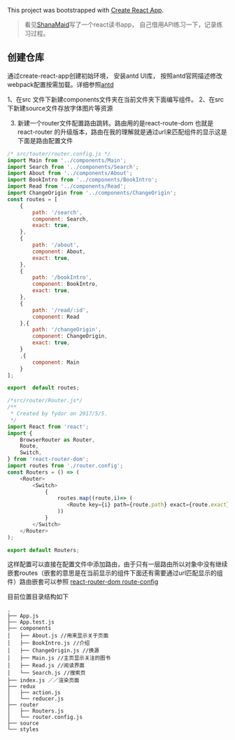 This project was bootstrapped with [Create React App](https://github.com/facebookincubator/create-react-app).

> 看见[ShanaMaid]()写了一个react读书app， 自己借用API练习一下，记录练习过程。
## 创建仓库
 通过create-react-app创建初始环境， 安装antd UI库， 按照antd官网描述修改webpack配置按需加载。详细参照[antd](https://ant.design/docs/react/use-with-create-react-app-cn)

1、在src 文件下新建components文件夹在当前文件夹下面编写组件。
2、在src 下新建source文件存放字体图片等资源


3. 新建一个router文件配置路由跳转。路由用的是react-route-dom 也就是react-router 的升级版本，路由在我的理解就是通过url来匹配组件的显示这是下面是路由配置文件
```javascript
/* src/touter/router.config.js */
import Main from '../components/Main';
import Search from '../components/Search';
import About from '../components/About';
import BookIntro from '../components/BookIntro';
import Read from '../components/Read';
import ChangeOrigin from '../components/ChangeOrigin';
const routes = [
    {
        path: '/search',
        component: Search,
        exact: true,
    },
    {
        path: '/about',
        component: About,
        exact: true,
    },
    {
        path: '/bookIntro',
        component: BookIntro,
        exact: true,
    },
    {
        path: '/read/:id',
        component: Read
    },{
        path: '/changeOrigin',
        component: ChangeOrigin,
        exact: true,
    }
    ,{
        component: Main
    }
];

export  default routes;

/*src/router/Router.js*/
/**
 * Created by fydor on 2017/5/5.
 */
import React from 'react';
import {
    BrowserRouter as Router,
    Route,
    Switch,
} from 'react-router-dom';
import routes from './router.config';
const Routers = () => (
    <Router>
        <Switch>
            {
                routes.map((route,i)=> (
                   <Route key={i} path={route.path} exact={route.exact} component={route.component}/>
                ))
            }
        </Switch>
    </Router>
);

export default Routers;
```
这样配置可以直接在配置文件中添加路由，由于只有一层路由所以对象中没有继续嵌套routes（嵌套的意思是在当前显示的组件下面还有需要通过url匹配显示的组件）路由嵌套可以参照
<font color=deepPink>[react-router-dom route-config](https://reacttraining.com/react-router/web/example/route-config)</font>

目前位置目录结构如下
```
.
├── App.js
├── App.test.js
├── components
│   ├── About.js //用来显示关于页面
│   ├── BookIntro.js //介绍
│   ├── ChangeOrigin.js //换源
│   ├── Main.js //主页显示关注的图书
│   ├── Read.js //阅读界面
│   └── Search.js //搜索页
├── index.js ／／渲染页面
├── redux
│   ├── action.js  
│   └── reducer.js
├── router
│   ├── Routers.js
│   └── router.config.js
├── source
└── styles
```











